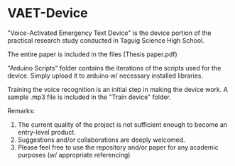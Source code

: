# VAET-Device
"Voice-Activated Emergency Text Device" is the device portion of the practical research study conducted in Taguig Science High School. 

The entire paper is included in the files (Thesis paper.pdf)

"Arduino Scripts" folder contains the iterations of the scripts used for the device. Simply upload it to arduino w/ necessary installed libraries. 

Training the voice recognition is an initial step in making the device work. A sample .mp3 file is included in the "Train device" folder. 

Remarks:
  1. The current quality of the project is not sufficient enough to become an entry-level product. 
  2. Suggestions and/or collaborations are deeply welcomed.
  3. Please feel free to use the repository and/or paper for any academic purposes (w/ appropriate referencing)
